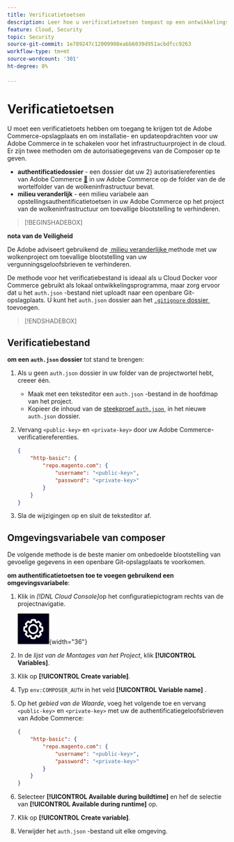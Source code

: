 ```yaml
---
title: Verificatietoetsen
description: Leer hoe u verificatietoetsen toepast op een ontwikkelingsproject in Adobe Commerce op cloudinfrastructuur.
feature: Cloud, Security
topic: Security
source-git-commit: 1e789247c12009908eabb6039d951acbdfcc9263
workflow-type: tm+mt
source-wordcount: '301'
ht-degree: 0%

---
```


# Verificatietoetsen

U moet een verificatietoets hebben om toegang te krijgen tot de Adobe Commerce-opslagplaats en om installatie- en updateopdrachten voor uw Adobe Commerce in te schakelen voor het infrastructuurproject in de cloud. Er zijn twee methoden om de autorisatiegegevens van de Composer op te geven.

- **authentificatiedossier** - een dossier dat uw 2&rbrace; autorisatiereferenties van Adobe Commerce [&#128279;](https://experienceleague.adobe.com/docs/commerce-operations/installation-guide/prerequisites/authentication-keys.html?lang=nl-NL) in uw Adobe Commerce op de folder van de de wortelfolder van de wolkeninfrastructuur bevat.
- **milieu veranderlijk** - een milieu variabele aan opstellingsauthentificatietoetsen in uw Adobe Commerce op het project van de wolkeninfrastructuur om toevallige blootstelling te verhinderen.

>[!BEGINSHADEBOX]

**nota van de Veiligheid**

De Adobe adviseert gebruikend de [&#x200B; milieu veranderlijke &#x200B;](#composer-auth-environment-variable) methode met uw wolkenproject om toevallige blootstelling van uw vergunningsgeloofsbrieven te verhinderen.

De methode voor het verificatiebestand is ideaal als u Cloud Docker voor Commerce gebruikt als lokaal ontwikkelingsprogramma, maar zorg ervoor dat u het `auth.json` -bestand niet uploadt naar een openbare Git-opslagplaats. U kunt het `auth.json` dossier aan het [`.gitignore` dossier &#x200B;](../project/file-structure.md#ignoring-files) toevoegen.

>[!ENDSHADEBOX]

## Verificatiebestand

**om een `auth.json` dossier** tot stand te brengen:

1. Als u geen `auth.json` dossier in uw folder van de projectwortel hebt, creeer één.

   - Maak met een teksteditor een `auth.json` -bestand in de hoofdmap van het project.
   - Kopieer de inhoud van de [&#x200B; steekproef `auth.json` &#x200B;](https://github.com/magento/magento2/blob/2.3/auth.json.sample) in het nieuwe `auth.json` dossier.

1. Vervang `<public-key>` en `<private-key>` door uw Adobe Commerce-verificatiereferenties.

   ```json
   {
       "http-basic": {
           "repo.magento.com": {
               "username": "<public-key>",
               "password": "<private-key>"
           }
       }
   }
   ```

1. Sla de wijzigingen op en sluit de teksteditor af.

## Omgevingsvariabele van composer

De volgende methode is de beste manier om onbedoelde blootstelling van gevoelige gegevens in een openbare Git-opslagplaats te voorkomen.

**om authentificatietoetsen toe te voegen gebruikend een omgevingsvariabele**:

1. Klik in _[!DNL Cloud Console]_&#x200B;op het configuratiepictogram rechts van de projectnavigatie.

   ![&#x200B; vorm project &#x200B;](../../assets/icon-configure.png){width="36"}

1. In de _lijst van de Montages van het Project_, klik **[!UICONTROL Variables]**.

1. Klik op **[!UICONTROL Create variable]**.

1. Typ `env:COMPOSER_AUTH` in het veld **[!UICONTROL Variable name]** .

1. Op het _gebied van de Waarde_, voeg het volgende toe en vervang `<public-key>` en `<private-key>` met uw de authentificatiegeloofsbrieven van Adobe Commerce:

   ```json
   {
       "http-basic": {
           "repo.magento.com": {
               "username": "<public-key>",
               "password": "<private-key>"
           }
       }
   }
   ```

1. Selecteer **[!UICONTROL Available during buildtime]** en hef de selectie van **[!UICONTROL Available during runtime]** op.

1. Klik op **[!UICONTROL Create variable]**.

1. Verwijder het `auth.json` -bestand uit elke omgeving.
